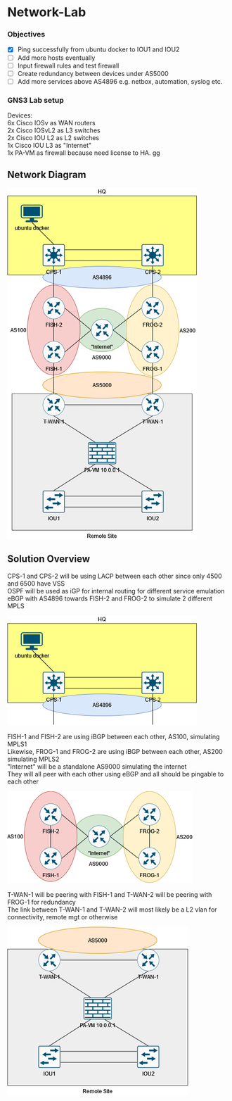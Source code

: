 # Network-Lab

### Objectives  
- [x] Ping successfully from ubuntu docker to IOU1 and IOU2  
- [ ] Add more hosts eventually  
- [ ] Input firewall rules and test firewall  
- [ ] Create redundancy between devices under AS5000  
- [ ] Add more services above AS4896 e.g. netbox, automation, syslog etc.

### GNS3 Lab setup

Devices:  
6x Cisco IOSv as WAN routers  
2x Cisco IOSvL2 as L3 switches  
2x Cisco IOU L2 as L2 switches  
1x Cisco IOU L3 as "Internet"  
1x PA-VM as firewall because need license to HA. gg 

## Network Diagram  
![alt text](https://github.com/ExactExtra/Network-Lab/blob/main/Diagrams/Network%20Lab%20v1.png)


## Solution Overview  
CPS-1 and CPS-2 will be using LACP between each other since only 4500 and 6500 have VSS  
OSPF will be used as iGP for internal routing for different service emulation    
eBGP with AS4896 towards FISH-2 and FROG-2 to simulate 2 different MPLS  

![alt text](https://github.com/ExactExtra/Network-Lab/blob/main/Diagrams/HQ%20compartment.png)  

FISH-1 and FISH-2 are using iBGP between each other, AS100, simulating MPLS1  
Likewise, FROG-1 and FROG-2 are using iBGP between each other, AS200 simulating MPLS2  
"Internet" will be a standalone AS9000 simulating the internet  
They will all peer with each other using eBGP and all should be pingable to each other  

![alt text](https://github.com/ExactExtra/Network-Lab/blob/main/Diagrams/ISP%20compartment.png)  

T-WAN-1 will be peering with FISH-1 and T-WAN-2 will be peering with FROG-1 for redundancy  
The link between T-WAN-1 and T-WAN-2 will most likely be a L2 vlan for connectivity, remote mgt or otherwise  

![alt text](https://github.com/ExactExtra/Network-Lab/blob/main/Diagrams/Remote%20site%20compartment.png)
